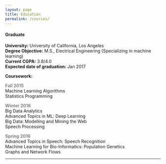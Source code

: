 ```yaml
---
layout: page
title: Education
permalink: /courses/
---
```


#### **Graduate**  

**University:** University of California, Los Angeles  
**Degree Objective:** M.S., Electrical Engineering (Specializing in machine learning)  
**Current CGPA:** 3.8/4.0  
**Expected date of graduation:** Jan 2017  

**Coursework:**

**<span style="color:grey">Fall 2015</span>**  
Machine Learning Algorithms  
Statistics Programming  

**<span style="color:grey">Winter 2016</span>**  
Big Data Analytics  
Advanced Topics in ML: Deep Learning  
Big Data: Modelling and Mining the Web  
Speech Processing  

**<span style="color:grey">Spring 2016</span>**  
Advanced Topics in Speech: Speech Recognition  
Machine Learning for Bio-Informatics: Population Genetics  
Graphs and Network Flows

---
